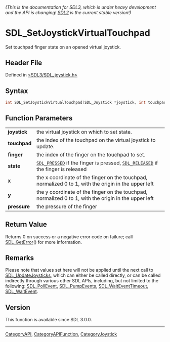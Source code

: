 ###### (This is the documentation for SDL3, which is under heavy development and the API is changing! [SDL2](https://wiki.libsdl.org/SDL2/) is the current stable version!)
# SDL_SetJoystickVirtualTouchpad

Set touchpad finger state on an opened virtual joystick.

## Header File

Defined in [<SDL3/SDL_joystick.h>](https://github.com/libsdl-org/SDL/blob/main/include/SDL3/SDL_joystick.h)

## Syntax

```c
int SDL_SetJoystickVirtualTouchpad(SDL_Joystick *joystick, int touchpad, int finger, Uint8 state, float x, float y, float pressure);
```

## Function Parameters

|                  |                                                                                                                 |
| ---------------- | --------------------------------------------------------------------------------------------------------------- |
| **joystick**     | the virtual joystick on which to set state.                                                                     |
| **touchpad**     | the index of the touchpad on the virtual joystick to update.                                                    |
| **finger**       | the index of the finger on the touchpad to set.                                                                 |
| **state**        | [`SDL_PRESSED`](SDL_PRESSED) if the finger is pressed, [`SDL_RELEASED`](SDL_RELEASED) if the finger is released |
| **x**            | the x coordinate of the finger on the touchpad, normalized 0 to 1, with the origin in the upper left            |
| **y**            | the y coordinate of the finger on the touchpad, normalized 0 to 1, with the origin in the upper left            |
| **pressure**     | the pressure of the finger                                                                                      |

## Return Value

Returns 0 on success or a negative error code on failure; call
[SDL_GetError](SDL_GetError)() for more information.

## Remarks

Please note that values set here will not be applied until the next call to
[SDL_UpdateJoysticks](SDL_UpdateJoysticks), which can either be called
directly, or can be called indirectly through various other SDL APIs,
including, but not limited to the following:
[SDL_PollEvent](SDL_PollEvent), [SDL_PumpEvents](SDL_PumpEvents),
[SDL_WaitEventTimeout](SDL_WaitEventTimeout),
[SDL_WaitEvent](SDL_WaitEvent).

## Version

This function is available since SDL 3.0.0.

----
[CategoryAPI](CategoryAPI), [CategoryAPIFunction](CategoryAPIFunction), [CategoryJoystick](CategoryJoystick)

